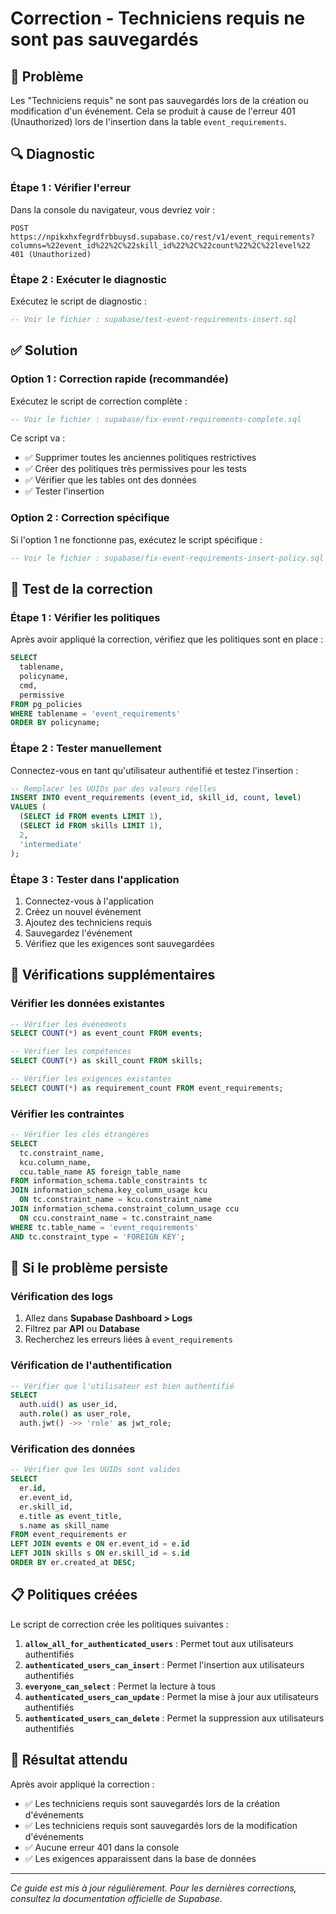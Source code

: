 # Correction - Techniciens requis ne sont pas sauvegardés

## 🚨 Problème
Les "Techniciens requis" ne sont pas sauvegardés lors de la création ou modification d'un événement. Cela se produit à cause de l'erreur 401 (Unauthorized) lors de l'insertion dans la table `event_requirements`.

## 🔍 Diagnostic

### Étape 1 : Vérifier l'erreur
Dans la console du navigateur, vous devriez voir :
```
POST https://npikxhxfegrdfrbbuysd.supabase.co/rest/v1/event_requirements?columns=%22event_id%22%2C%22skill_id%22%2C%22count%22%2C%22level%22 401 (Unauthorized)
```

### Étape 2 : Exécuter le diagnostic
Exécutez le script de diagnostic :
```sql
-- Voir le fichier : supabase/test-event-requirements-insert.sql
```

## ✅ Solution

### Option 1 : Correction rapide (recommandée)
Exécutez le script de correction complète :

```sql
-- Voir le fichier : supabase/fix-event-requirements-complete.sql
```

Ce script va :
- ✅ Supprimer toutes les anciennes politiques restrictives
- ✅ Créer des politiques très permissives pour les tests
- ✅ Vérifier que les tables ont des données
- ✅ Tester l'insertion

### Option 2 : Correction spécifique
Si l'option 1 ne fonctionne pas, exécutez le script spécifique :

```sql
-- Voir le fichier : supabase/fix-event-requirements-insert-policy.sql
```

## 🧪 Test de la correction

### Étape 1 : Vérifier les politiques
Après avoir appliqué la correction, vérifiez que les politiques sont en place :

```sql
SELECT 
  tablename,
  policyname,
  cmd,
  permissive
FROM pg_policies 
WHERE tablename = 'event_requirements'
ORDER BY policyname;
```

### Étape 2 : Tester manuellement
Connectez-vous en tant qu'utilisateur authentifié et testez l'insertion :

```sql
-- Remplacer les UUIDs par des valeurs réelles
INSERT INTO event_requirements (event_id, skill_id, count, level) 
VALUES (
  (SELECT id FROM events LIMIT 1),
  (SELECT id FROM skills LIMIT 1),
  2,
  'intermediate'
);
```

### Étape 3 : Tester dans l'application
1. Connectez-vous à l'application
2. Créez un nouvel événement
3. Ajoutez des techniciens requis
4. Sauvegardez l'événement
5. Vérifiez que les exigences sont sauvegardées

## 🔧 Vérifications supplémentaires

### Vérifier les données existantes
```sql
-- Vérifier les événements
SELECT COUNT(*) as event_count FROM events;

-- Vérifier les compétences
SELECT COUNT(*) as skill_count FROM skills;

-- Vérifier les exigences existantes
SELECT COUNT(*) as requirement_count FROM event_requirements;
```

### Vérifier les contraintes
```sql
-- Vérifier les clés étrangères
SELECT 
  tc.constraint_name,
  kcu.column_name,
  ccu.table_name AS foreign_table_name
FROM information_schema.table_constraints tc
JOIN information_schema.key_column_usage kcu 
  ON tc.constraint_name = kcu.constraint_name
JOIN information_schema.constraint_column_usage ccu 
  ON ccu.constraint_name = tc.constraint_name
WHERE tc.table_name = 'event_requirements' 
AND tc.constraint_type = 'FOREIGN KEY';
```

## 🐛 Si le problème persiste

### Vérification des logs
1. Allez dans **Supabase Dashboard > Logs**
2. Filtrez par **API** ou **Database**
3. Recherchez les erreurs liées à `event_requirements`

### Vérification de l'authentification
```sql
-- Vérifier que l'utilisateur est bien authentifié
SELECT 
  auth.uid() as user_id,
  auth.role() as user_role,
  auth.jwt() ->> 'role' as jwt_role;
```

### Vérification des données
```sql
-- Vérifier que les UUIDs sont valides
SELECT 
  er.id,
  er.event_id,
  er.skill_id,
  e.title as event_title,
  s.name as skill_name
FROM event_requirements er
LEFT JOIN events e ON er.event_id = e.id
LEFT JOIN skills s ON er.skill_id = s.id
ORDER BY er.created_at DESC;
```

## 📋 Politiques créées

Le script de correction crée les politiques suivantes :

1. **`allow_all_for_authenticated_users`** : Permet tout aux utilisateurs authentifiés
2. **`authenticated_users_can_insert`** : Permet l'insertion aux utilisateurs authentifiés
3. **`everyone_can_select`** : Permet la lecture à tous
4. **`authenticated_users_can_update`** : Permet la mise à jour aux utilisateurs authentifiés
5. **`authenticated_users_can_delete`** : Permet la suppression aux utilisateurs authentifiés

## 🎯 Résultat attendu

Après avoir appliqué la correction :
- ✅ Les techniciens requis sont sauvegardés lors de la création d'événements
- ✅ Les techniciens requis sont sauvegardés lors de la modification d'événements
- ✅ Aucune erreur 401 dans la console
- ✅ Les exigences apparaissent dans la base de données

---

*Ce guide est mis à jour régulièrement. Pour les dernières corrections, consultez la documentation officielle de Supabase.* 